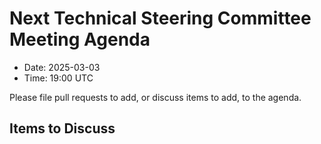 # Next Technical Steering Committee Meeting Agenda

- Date: 2025-03-03
- Time: 19:00 UTC

Please file pull requests to add, or discuss items to add, to the agenda.

## Items to Discuss
